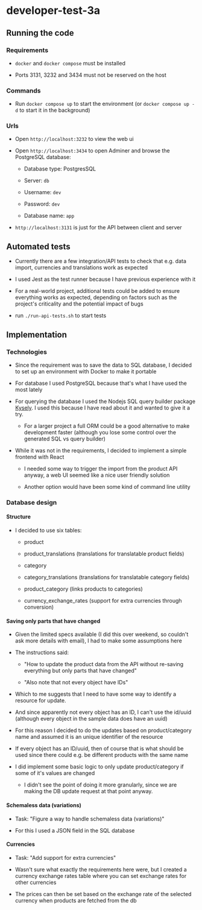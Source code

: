 # developer-test-3a

## Running the code

### Requirements

- `docker` and `docker compose` must be installed

- Ports 3131, 3232 and 3434 must not be reserved on the host 

### Commands

- Run `docker compose up` to start the environment (or `docker compose up -d` to start it in the background)

### Urls

- Open `http://localhost:3232` to view the web ui

- Open `http://localhost:3434` to open Adminer and browse the PostgreSQL database:

  - Database type: PostgresSQL

  - Server: `db`

  - Username: `dev`

  - Password: `dev`

  - Database name: `app`

- `http://localhost:3131` is just for the API between client and server

## Automated tests

- Currently there are a few integration/API tests to check that e.g. data import, currencies and translations work as expected

- I used Jest as the test runner because I have previous experience with it

- For a real-world project, additional tests could be added to ensure everything works as expected, depending on factors such as the project's criticality and the potential impact of bugs

- run `./run-api-tests.sh` to start tests

## Implementation

### Technologies

- Since the requirement was to save the data to SQL database, I decided to set up an environment with Docker to make it portable

- For database I used PostgreSQL because that's what I have used the most lately

- For querying the database I used the Nodejs SQL query builder package [Kysely](https://github.com/kysely-org/kysely). I used this because I have read about it and wanted to give it a try.

  - For a larger project a full ORM could be a good alternative to make development faster (although you lose some control over the generated SQL vs query builder)

- While it was not in the requirements, I decided to implement a simple frontend with React

  - I needed some way to trigger the import from the product API anyway, a web UI seemed like a nice user friendly solution

  - Another option would have been some kind of command line utility 

### Database design

#### Structure

- I decided to use six tables:

  - product

  - product_translations (translations for translatable product fields)

  - category

  - category_translations (translations for translatable category fields)

  - product_category (links products to categories)

  - currency_exchange_rates (support for extra currencies through conversion)

#### Saving only parts that have changed 

- Given the limited specs available (I did this over weekend, so couldn't ask more details with email), I had to make some assumptions here

- The instructions said:

  - "How to update the product data from the API without re-saving everything but only parts that have changed" 

  - "Also note that not every object have IDs" 

- Which to me suggests that I need to have some way to identify a resource for update.

- And since apparently not every object has an ID, I can't use the id/uuid (although every object in the sample data does have an uuid)

- For this reason I decided to do the updates based on product/category name and assumed it is an unique identifier of the resource

- If every object has an ID/uuid, then of course that is what should be used since there could e.g. be different products with the same name

- I did implement some basic logic to only update product/category if some of it's values are changed

  - I didn't see the point of doing it more granularly, since we are making the DB update request at that point anyway.


#### Schemaless data (variations)

- Task: "Figure a way to handle schemaless data (variations)"

- For this I used a JSON field in the SQL database

#### Currencies

- Task: "Add support for extra currencies"

- Wasn't sure what exactly the requirements here were, but I created a currency exchange rates table where you can set exchange rates for other currencies

- The prices can then be set based on the exchange rate of the selected currency when products are fetched from the db

